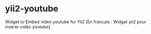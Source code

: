 # yii2-youtube
Widget to Embed video youtube for Yii2 [En francais : Widget yii2 pour insérer vidéo youtube]
